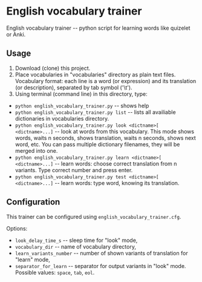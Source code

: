 # English vocabulary trainer

English vocabulary trainer -- python script for learning words like quizelet or Anki.

## Usage

1. Download (clone) this project.
2. Place vocabularies in "vocabularies" directory as plain text files.
Vocabulary format: each line is a word (or expression) and its translation (or description), separated by tab symbol ('\t').
3. Using terminal (command line) in this directory, type:
- `python english_vocabulary_trainer.py` -- shows help
- `python english_vocabulary_trainer.py list` -- lists all availiable dictionaries in vocabularies directory.
- `python english_vocabulary_trainer.py look <dictname>[ <dictname>...]` -- look at words from this vocabulary. This mode shows words, waits n seconds, shows translation, waits n seconds, shows next word, etc. You can pass multiple dictionary filenames, they will be merged into one.
- `python english_vocabulary_trainer.py learn <dictname>[ <dictname>...]` -- learn words: choose correct translation from n variants. Type correct number and press enter.
- `python english_vocabulary_trainer.py test <dictname>[ <dictname>...]` -- learn words: type word, knowing its translation.

## Configuration

This trainer can be configured using `english_vocabulary_trainer.cfg`.

Options:
- `look_delay_time_s` -- sleep time for "look" mode,
- `vocabulary_dir` -- name of vocabulary directory,
- `learn_variants_number` -- number of shown variants of translation for "learn" mode,
- `separator_for_learn` -- separator for output variants in "look" mode. Possible values: `space`, `tab`, `eol`.
